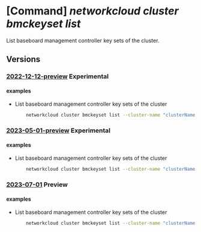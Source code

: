 # [Command] _networkcloud cluster bmckeyset list_

List baseboard management controller key sets of the cluster.

## Versions

### [2022-12-12-preview](/Resources/mgmt-plane/L3N1YnNjcmlwdGlvbnMve30vcmVzb3VyY2Vncm91cHMve30vcHJvdmlkZXJzL21pY3Jvc29mdC5uZXR3b3JrY2xvdWQvY2x1c3RlcnMve30vYm1ja2V5c2V0cw==/2022-12-12-preview.xml) **Experimental**

<!-- mgmt-plane /subscriptions/{}/resourcegroups/{}/providers/microsoft.networkcloud/clusters/{}/bmckeysets 2022-12-12-preview -->

#### examples

- List baseboard management controller key sets of the cluster
    ```bash
        networkcloud cluster bmckeyset list --cluster-name "clusterName" --resource-group "resourceGroupName"
    ```

### [2023-05-01-preview](/Resources/mgmt-plane/L3N1YnNjcmlwdGlvbnMve30vcmVzb3VyY2Vncm91cHMve30vcHJvdmlkZXJzL21pY3Jvc29mdC5uZXR3b3JrY2xvdWQvY2x1c3RlcnMve30vYm1ja2V5c2V0cw==/2023-05-01-preview.xml) **Experimental**

<!-- mgmt-plane /subscriptions/{}/resourcegroups/{}/providers/microsoft.networkcloud/clusters/{}/bmckeysets 2023-05-01-preview -->

#### examples

- List baseboard management controller key sets of the cluster
    ```bash
        networkcloud cluster bmckeyset list --cluster-name "clusterName" --resource-group "resourceGroupName"
    ```

### [2023-07-01](/Resources/mgmt-plane/L3N1YnNjcmlwdGlvbnMve30vcmVzb3VyY2Vncm91cHMve30vcHJvdmlkZXJzL21pY3Jvc29mdC5uZXR3b3JrY2xvdWQvY2x1c3RlcnMve30vYm1ja2V5c2V0cw==/2023-07-01.xml) **Preview**

<!-- mgmt-plane /subscriptions/{}/resourcegroups/{}/providers/microsoft.networkcloud/clusters/{}/bmckeysets 2023-07-01 -->

#### examples

- List baseboard management controller key sets of the cluster
    ```bash
        networkcloud cluster bmckeyset list --cluster-name "clusterName" --resource-group "resourceGroupName"
    ```
